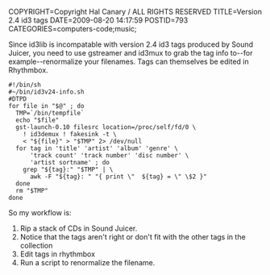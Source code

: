 COPYRIGHT=Copyright Hal Canary / ALL RIGHTS RESERVED
TITLE=Version 2.4 id3 tags
DATE=2009-08-20 14:17:59
POSTID=793
CATEGORIES=computers-code;music;

Since id3lib is incompatable with version 2.4 id3 tags produced by Sound Juicer, you need to use gstreamer and id3mux to grab the tag info to--for example--renormalize your filenames. Tags can themselves be edited in Rhythmbox.

    #!/bin/sh
    #~/bin/id3v24-info.sh
    #DTPD
    for file in "$@" ; do
      TMP=`/bin/tempfile`
      echo "$file"
      gst-launch-0.10 filesrc location=/proc/self/fd/0 \
        ! id3demux ! fakesink -t \
        < "${file}" > "$TMP" 2> /dev/null
      for tag in 'title' 'artist' 'album' 'genre' \
          'track count' 'track number' 'disc number' \
          'artist sortname' ; do
        grep "${tag}:" "$TMP" | \
          awk -F "${tag}: " "{ print \"  ${tag} = \" \$2 }"
      done
      rm "$TMP"
    done

So my workflow is:

1.  Rip a stack of CDs in Sound Juicer.
2.  Notice that the tags aren't right or don't fit with the other tags in the collection
3.  Edit tags in rhythmbox
4.  Run a script to renormalize the filename.
